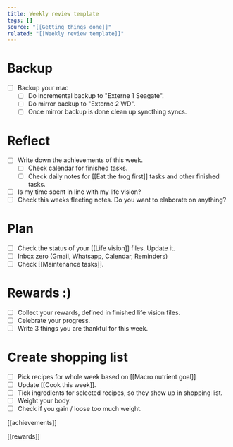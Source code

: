 ```yaml
---
title: Weekly review template
tags: []
source: "[[Getting things done]]"
related: "[[Weekly review template]]"
---
```

# Backup
- [ ] Backup your mac
	- [ ] Do incremental backup to "Externe 1 Seagate".
	- [ ] Do mirror backup to "Externe 2 WD".
	- [ ] Once mirror backup is done clean up syncthing syncs.
# Reflect
- [ ] Write down the achievements of this week.
	- [ ] Check calendar for finished tasks.
	- [ ] Check daily notes for [[Eat the frog first]] tasks and other finished tasks.
- [ ] Is my time spent in line with my life vision?
- [ ] Check this weeks fleeting notes. Do you want to elaborate on anything?
# Plan
- [ ] Check the status of your [[Life vision]] files. Update it.
- [ ] Inbox zero (Gmail, Whatsapp, Calendar, Reminders)
- [ ] Check [[Maintenance tasks]].
# Rewards :) 
- [ ] Collect your rewards, defined in finished life vision files.
- [ ] Celebrate your progress.
- [ ] Write 3 things you are thankful for this week.
# Create shopping list
- [ ] Pick recipes for whole week based on [[Macro nutrient goal]]
- [ ] Update [[Cook this week]].
- [ ] Tick ingredients for selected recipes, so they show up in shopping list.
- [ ] Weight your body.
- [ ] Check if you gain / loose too much weight.

[[achievements]]

[[rewards]]